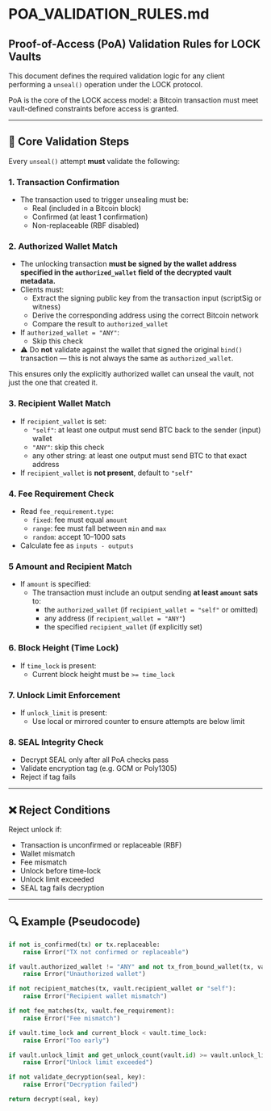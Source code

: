 # POA_VALIDATION_RULES.md

## Proof-of-Access (PoA) Validation Rules for LOCK Vaults

This document defines the required validation logic for any client performing a `unseal()` operation under the LOCK protocol.

PoA is the core of the LOCK access model: a Bitcoin transaction must meet vault-defined constraints before access is granted.

---

## 🔐 Core Validation Steps

Every `unseal()` attempt **must** validate the following:

### 1. **Transaction Confirmation**
- The transaction used to trigger unsealing must be:
  - Real (included in a Bitcoin block)
  - Confirmed (at least 1 confirmation)
  - Non-replaceable (RBF disabled)

### 2. **Authorized Wallet Match**

- The unlocking transaction **must be signed by the wallet address specified in the `authorized_wallet` field of the decrypted vault metadata.**
- Clients must:
  - Extract the signing public key from the transaction input (scriptSig or witness)
  - Derive the corresponding address using the correct Bitcoin network
  - Compare the result to `authorized_wallet`
- If `authorized_wallet = "ANY"`:
  - Skip this check
- ⚠️ Do **not** validate against the wallet that signed the original `bind()` transaction — this is not always the same as `authorized_wallet`.

This ensures only the explicitly authorized wallet can unseal the vault, not just the one that created it.

### 3. **Recipient Wallet Match**
- If `recipient_wallet` is set:
  - `"self"`: at least one output must send BTC back to the sender (input) wallet
  - `"ANY"`: skip this check
  - any other string: at least one output must send BTC to that exact address
- If `recipient_wallet` is **not present**, default to `"self"`


### 4. **Fee Requirement Check**
- Read `fee_requirement.type`:
  - `fixed`: fee must equal `amount`
  - `range`: fee must fall between `min` and `max`
  - `random`: accept 10–1000 sats
- Calculate fee as `inputs - outputs`

### 5 **Amount and Recipient Match**
- If `amount` is specified:
  - The transaction must include an output sending **at least `amount` sats** to:
    - the `authorized_wallet` (if `recipient_wallet = "self"` or omitted)
    - any address (if `recipient_wallet = "ANY"`)
    - the specified `recipient_wallet` (if explicitly set)

### 6. **Block Height (Time Lock)**
- If `time_lock` is present:
  - Current block height must be `>= time_lock`

### 7. **Unlock Limit Enforcement**
- If `unlock_limit` is present:
  - Use local or mirrored counter to ensure attempts are below limit

### 8. **SEAL Integrity Check**
- Decrypt SEAL only after all PoA checks pass
- Validate encryption tag (e.g. GCM or Poly1305)
- Reject if tag fails

---

## ❌ Reject Conditions

Reject unlock if:
- Transaction is unconfirmed or replaceable (RBF)
- Wallet mismatch
- Fee mismatch
- Unlock before time-lock
- Unlock limit exceeded
- SEAL tag fails decryption

---

## 🔍 Example (Pseudocode)

```python
if not is_confirmed(tx) or tx.replaceable:
    raise Error("TX not confirmed or replaceable")

if vault.authorized_wallet != "ANY" and not tx_from_bound_wallet(tx, vault.authorized_wallet):
    raise Error("Unauthorized wallet")

if not recipient_matches(tx, vault.recipient_wallet or "self"):
    raise Error("Recipient wallet mismatch")

if not fee_matches(tx, vault.fee_requirement):
    raise Error("Fee mismatch")

if vault.time_lock and current_block < vault.time_lock:
    raise Error("Too early")

if vault.unlock_limit and get_unlock_count(vault.id) >= vault.unlock_limit:
    raise Error("Unlock limit exceeded")

if not validate_decryption(seal, key):
    raise Error("Decryption failed")

return decrypt(seal, key)
